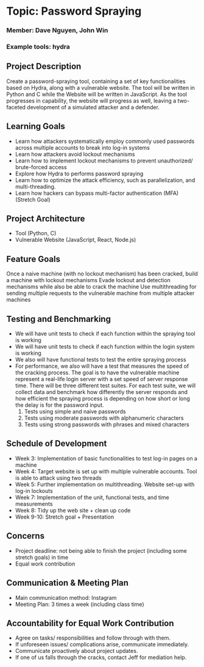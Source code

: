 # Topic: Password Spraying

### Member: Dave Nguyen, John Win

### Example tools: hydra

## Project Description

Create a password-spraying tool, containing a set of key functionalities based on Hydra, along with a vulnerable website. The tool will be written in Python and C while the Website will be written in JavaScript. As the tool progresses in capability, the website will progress as well, leaving a two-faceted development of a simulated attacker and a defender. 


## Learning Goals

- Learn how attackers systematically employ commonly used passwords across multiple accounts to break into log-in systems
- Learn how attackers avoid lockout mechanisms
- Learn how to implement lockout mechanisms to prevent unauthorized/ brute-forced access
- Explore how Hydra to performs password spraying 
- Learn how to optimize the attack efficiency, such as parallelization, and multi-threading.
- Learn how hackers can bypass multi-factor authentication (MFA) (Stretch Goal)


## Project Architecture
- Tool (Python, C)
- Vulnerable Website (JavaScript, React, Node.js)

## Feature Goals
Once a naive machine (with no lockout mechanism) has been cracked, build a machine with lockout mechanisms
Evade lockout and detection mechanisms while also be able to crack the machine
Use multithreading for sending multiple requests to the vulnerable machine from multiple attacker machines 

## Testing and Benchmarking 
- We will have unit tests to check if each function within the spraying tool is working
- We will have unit tests to check if each function within the login system is working
- We also will have functional tests to test the entire spraying process
- For performance, we also will have a test that measures the speed of the cracking process. The goal is to have the vulnerable machine represent a real-life login server with a set speed of server response time. There will be three different test suites. For each test suite, we will collect data and benchmark how differently the server responds and how efficient the spraying process is depending on how short or long the delay is for the password input. 
    1. Tests using simple and naive passwords 
    2. Tests using moderate passwords with alphanumeric characters
    3. Tests using strong passwords with phrases and mixed characters 

## Schedule of Development 
- Week 3: Implementation of basic functionalities to test log-in pages on a machine
- Week 4: Target website is set up with multiple vulnerable accounts. Tool is able to attack using two threads 
- Week 5: Further implementation on multithreading. Website set-up with log-in lockouts
- Week 7: Implementation of the unit, functional tests, and time measurements
- Week 8: Tidy up the web site + clean up code 
- Week 9-10: Stretch goal + Presentation


## Concerns 
- Project deadline: not being able to finish the project (including some stretch goals) in time
- Equal work contribution 

## Communication & Meeting Plan 
- Main communication method: Instagram 
- Meeting Plan: 3 times a week (including class time) 

## Accountability for Equal Work Contribution 
- Agree on tasks/ responsibilities and follow through with them.  
- If unforeseen issues/ complications arise, communicate immediately. 
- Communicate proactively about project updates.
- If one of us falls through the cracks, contact Jeff for mediation help. 

